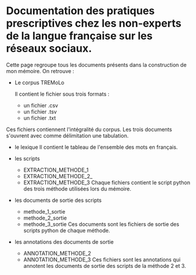 # Documentation des pratiques prescriptives chez les non-experts de la langue française sur les réseaux sociaux.

Cette page regroupe tous les documents présents dans la construction de mon mémoire.
On retrouve :
- Le corpus TREMoLo

  Il contient le fichier sous trois formats :
  * un fichier .csv 
  * un fichier .tsv
  * un fichier .txt

Ces fichiers contiennent l'intégralité du corpus. Les trois documents s'ouvrent avec comme délimitation une tabulation.

- le lexique
  Il contient le tableau de l'ensemble des mots en français.
  
- les scripts
  * EXTRACTION_METHODE_1
  * EXTRACTION_METHODE_2_
  * EXTRACTION_METHODE_3
Chaque fichiers contient le script python des trois méthode utilisées lors du mémoire.
  
- les documents de sortie des scripts
  * methode_1_sortie
  * methode_2_sortie
  * methode_3_sortie
 Ces documents sont les fichiers de sortie des scripts python de chaque méthode.

  
- les annotations des documents de sortie
  * ANNOTATION_METHODE_2
  * ANNOTATION_METHODE_3
Ces fichiers sont les annotations qui annotent les documents de sortie des scripts de la méthode 2 et 3. 
